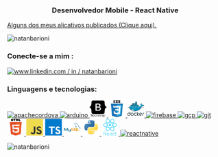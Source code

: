 <h3 align = "center"> Desenvolvedor Mobile - React Native </h3>

<a href="https://play.google.com/store/apps/dev?id=872579189426475798"  target="blank">Alguns dos meus alicativos publicados (Clique aqui).</a>

<p align = "left"> <img src = "https://komarev.com/ghpvc/?username=natanbarioni&label=Profile%20views&color=0e75b6&style=flat" alt = "natanbarioni" /> </p>

<h3 align = "left"> Conecte-se a mim : </h3>
<p align = "left">
<a href="https://www.linkedin.com/in/natanbarioni/" target="blank"> <img align = "center "src ="https://raw.githubusercontent.com/rahuldkjain/github-profile-readme-generator/master/src/images/icons/Social/linked-in-alt.svg"alt =" www.linkedin.com / in / natanbarioni "height =" 30 "width =" 40 "/> </a>
</p>

<h3 align =" left "> Linguagens e tecnologias: </h3>
<p align = "left"> <a href="https://cordova.apache.org/" target="_blank"> <img src = "https://www.vectorlogo.zone/logos/apache_cordova/apache_cordova-icon.svg"alt =" apachecordova "width =" 40 "height =" 40 "/> </a> <a href="https://www.arduino.cc/" target="_blank"> <img src = "https://cdn.worldvectorlogo.com/logos/arduino-1.svg" alt = "arduino" width = "40" height = "40" /> </a> <a href = "https: / /getbootstrap.com "target =" _ blank "> <img src ="https://raw.githubusercontent.com/devicons/devicon/master/icons/bootstrap/bootstrap-plain-wordmark.svg"alt =" bootstrap "width = "40" height = "40" /> </a> <a href="https://www.w3schools.com/css/" target="_blank"> <img src = "https://raw.githubusercontent.com/devicons/devicon/master/icons/css3/css3-original-wordmark.svg"alt =" css3 "width =" 40 "height =" 40 "/> </a> <a href =" https : //www.docker.com/ "target =" _ blank "> <img src ="https://raw.githubusercontent.com/devicons/devicon/master/icons/docker/docker-original-wordmark.svg"alt = "docker" width = "40" height = "40" /> </a> <a href="https://firebase.google.com/" target="_blank"> <img src = "https://www.vectorlogo.zone/logos/firebase/firebase-icon.svg"alt =" firebase "width =" 40 "height =" 40 "/> </a> <a href =" https://cloud.google.com "target = "_blank"> <img src = "https://www.vectorlogo.zone/logos/google_cloud/google_cloud-icon.svg" alt = "gcp" width = "40" height = "40" /> </a> <a href="https://git-scm.com/" target="_blank"> <img src = "https://www.vectorlogo.zone/logos/git-scm/git-scm-icon.svg"alt =" git "width =" 40 "height =" 40 "/> </a> <a href="https://www.w3.org/html/" target="_blank"> <img src = "https://raw.githubusercontent.com/devicons/devicon/master/icons/html5/html5-original-wordmark.svg"alt =" html5 "width =" 40 "height =" 40 "/> </a> <a href ="https://developer.mozilla.org/en-US/docs/Web/JavaScript" target =" _ blank "> <img src ="https://raw.githubusercontent.com/devicons/devicon/master/icons/javascript/javascript-original.svg "alt =" javascript "width =" 40 "height =" 40 "/> </a> <a href="https://www.typescriptlang.org/" target="_blank"> <img src="https://raw.githubusercontent.com/devicons/devicon/master/icons/typescript/typescript-original.svg" alt="typescript" width="40" height="40"/> </a> <a href="https://www.mysql.com/" target="_blank"> <img src = "https://raw.githubusercontent.com/devicons/devicon/master/icons/mysql/mysql-original-wordmark.svg" alt = "mysql" width = "40" height = "40" /> </a> <a href = "https://www.python.org" target = "_ blank"> <img src = "https://raw.githubusercontent.com/devicons/devicon/master/icons/python/python-original.svg "alt =" python "width =" 40 "height =" 40 "/> </a> <a href="https://reactjs.org/" target="_blank"> <img src ="https://raw.githubusercontent.com/devicons/devicon/master/icons/react/react-original-wordmark.svg" alt =" react "width =" 40 "height =" 40 "/> </a> <a href = "https://reactnative.dev/" target = "_ blank"> <img src = "https://reactnative.dev/img/header_logo.svg" alt = "reactnative" width = "40" height = "40" /></a> </p>

<p> <img align = "left" src = "https://github-readme-stats.vercel.app/api/top-langs?username=natanbarioni&show_icons=true&locale=pt-br&layout=compact" alt = "natanbarioni" /> </p>
